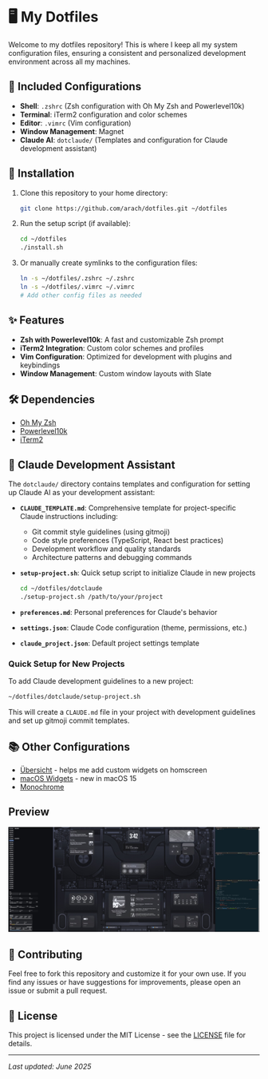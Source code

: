 # 🖥️ My Dotfiles

Welcome to my dotfiles repository! This is where I keep all my system configuration files, ensuring a consistent and personalized development environment across all my machines.


## 📁 Included Configurations

- **Shell**: `.zshrc` (Zsh configuration with Oh My Zsh and Powerlevel10k)
- **Terminal**: iTerm2 configuration and color schemes
- **Editor**: `.vimrc` (Vim configuration)
- **Window Management**: Magnet
- **Claude AI**: `dotclaude/` (Templates and configuration for Claude development assistant)

## 🚀 Installation

1. Clone this repository to your home directory:
   ```bash
   git clone https://github.com/arach/dotfiles.git ~/dotfiles
   ```

2. Run the setup script (if available):
   ```bash
   cd ~/dotfiles
   ./install.sh
   ```

3. Or manually create symlinks to the configuration files:
   ```bash
   ln -s ~/dotfiles/.zshrc ~/.zshrc
   ln -s ~/dotfiles/.vimrc ~/.vimrc
   # Add other config files as needed
   ```

## ✨ Features

- **Zsh with Powerlevel10k**: A fast and customizable Zsh prompt
- **iTerm2 Integration**: Custom color schemes and profiles
- **Vim Configuration**: Optimized for development with plugins and keybindings
- **Window Management**: Custom window layouts with Slate

## 🛠️ Dependencies

- [Oh My Zsh](https://ohmyz.sh/)
- [Powerlevel10k](https://github.com/romkatv/powerlevel10k)
- [iTerm2](https://iterm2.com/)

## 🤖 Claude Development Assistant

The `dotclaude/` directory contains templates and configuration for setting up Claude AI as your development assistant:

- **`CLAUDE_TEMPLATE.md`**: Comprehensive template for project-specific Claude instructions including:
  - Git commit style guidelines (using gitmoji)
  - Code style preferences (TypeScript, React best practices)
  - Development workflow and quality standards
  - Architecture patterns and debugging commands

- **`setup-project.sh`**: Quick setup script to initialize Claude in new projects
  ```bash
  cd ~/dotfiles/dotclaude
  ./setup-project.sh /path/to/your/project
  ```

- **`preferences.md`**: Personal preferences for Claude's behavior
- **`settings.json`**: Claude Code configuration (theme, permissions, etc.)
- **`claude_project.json`**: Default project settings template

### Quick Setup for New Projects

To add Claude development guidelines to a new project:
```bash
~/dotfiles/dotclaude/setup-project.sh
```

This will create a `CLAUDE.md` file in your project with development guidelines and set up gitmoji commit templates.

## 📚 Other Configurations
- [Übersicht](https://github.com/felixhageloh/uebersicht) - helps me add custom widgets on homscreen
- [macOS Widgets](https://support.apple.com/en-ca/guide/mac-help/mchl52be5da5/mac) - new in macOS 15
- [Monochrome](monochrome.png)

## Preview

![My Desktop](homescreen.jpg)


## 🤝 Contributing

Feel free to fork this repository and customize it for your own use. If you find any issues or have suggestions for improvements, please open an issue or submit a pull request.

## 📄 License

This project is licensed under the MIT License - see the [LICENSE](LICENSE) file for details.

---

*Last updated: June 2025*
